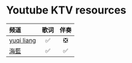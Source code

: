 # Youtube KTV resources

| 频道 | 歌词 | 伴奏 |
| :--- | :---: | :---: |
| [yuqi liang](https://www.youtube.com/channel/UCts5apaqdgXjzFaEWC8w2JA) | :white_check_mark: | :negative_squared_cross_mark: |
| [海藍](https://www.youtube.com/channel/UCimplYwTYBV0ebw3Sggp8yg) | :white_check_mark: | :white_check_mark: |
